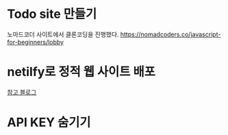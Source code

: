 # Todo site 만들기

노마드코더 사이트에서 클론코딩을 진행했다.
https://nomadcoders.co/javascript-for-beginners/lobby

# netilfy로 정적 웹 사이트 배포

[참고 블로그](https://jojoldu.tistory.com/546)

# API KEY 숨기기
